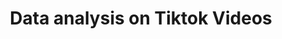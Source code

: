---
title : Data analysis on Tiktok Videos
description: A project to analyse Tiktok videos in order to find a correlation between the number of views and video features. It uses the Tiktok API to get the videos and then analyse them using Python
skills : ["Python","Pandas","API Rest"]
image : https://media.giphy.com/media/fUYp0iOzQfC540KCs4/giphy.gif
image_project_list: articles/tiktok-python.png
article: /articles/tiktok-python
---